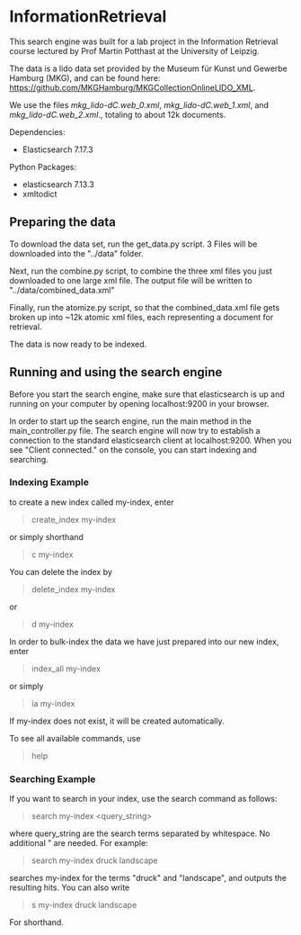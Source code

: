 # InformationRetrieval

This search engine was built for a lab project in the Information Retrieval course lectured by Prof Martin Potthast at 
the University of Leipzig.

The data is a lido data set provided by the Museum für Kunst und Gewerbe Hamburg (MKG), and can be found here:
https://github.com/MKGHamburg/MKGCollectionOnlineLIDO_XML. 

We use the files <i>mkg_lido-dC.web_0.xml</i>, <i>mkg_lido-dC.web_1.xml</i>, and <i>mkg_lido-dC.web_2.xml</i>., totaling to about 12k documents.

Dependencies:
* Elasticsearch 7.17.3

Python Packages:
* elasticsearch 7.13.3
* xmltodict

## Preparing the data

To download the data set, run the get_data.py script.
3 Files will be downloaded into the "../data" folder.

Next, run the combine.py script, to combine the three xml files you just downloaded to one large xml file.
The output file will be written to "../data/combined_data.xml"

Finally, run the atomize.py script, so that the combined_data.xml file gets broken up into ~12k atomic xml files, each 
representing a document for retrieval.

The data is now ready to be indexed.

## Running and using the search engine

Before you start the search engine, make sure that elasticsearch is up and running on your computer by opening 
localhost:9200 in your browser.

In order to start up the search engine, run the main method in the main_controller.py file.
The search engine will now try to establish a connection to the standard elasticsearch client at localhost:9200.
When you see "Client connected." on the console, you can start indexing and searching.

### Indexing Example

to create a new index called my-index, enter
> create_index my-index

or simply shorthand

> c my-index

You can delete the index by

> delete_index my-index

or

> d my-index

In order to bulk-index the data we have just prepared into our new index, enter

> index_all my-index

or simply

> ia my-index

If my-index does not exist, it will be created automatically.

To see all available commands, use

> help

### Searching Example

If you want to search in your index, use the search command as follows:

> search my-index <query_string>

where query_string are the search terms separated by whitespace. No additional " are needed.
For example:

> search my-index druck landscape

searches my-index for the terms "druck" and "landscape", and outputs the resulting hits.
You can also write

> s my-index druck landscape

For shorthand.
